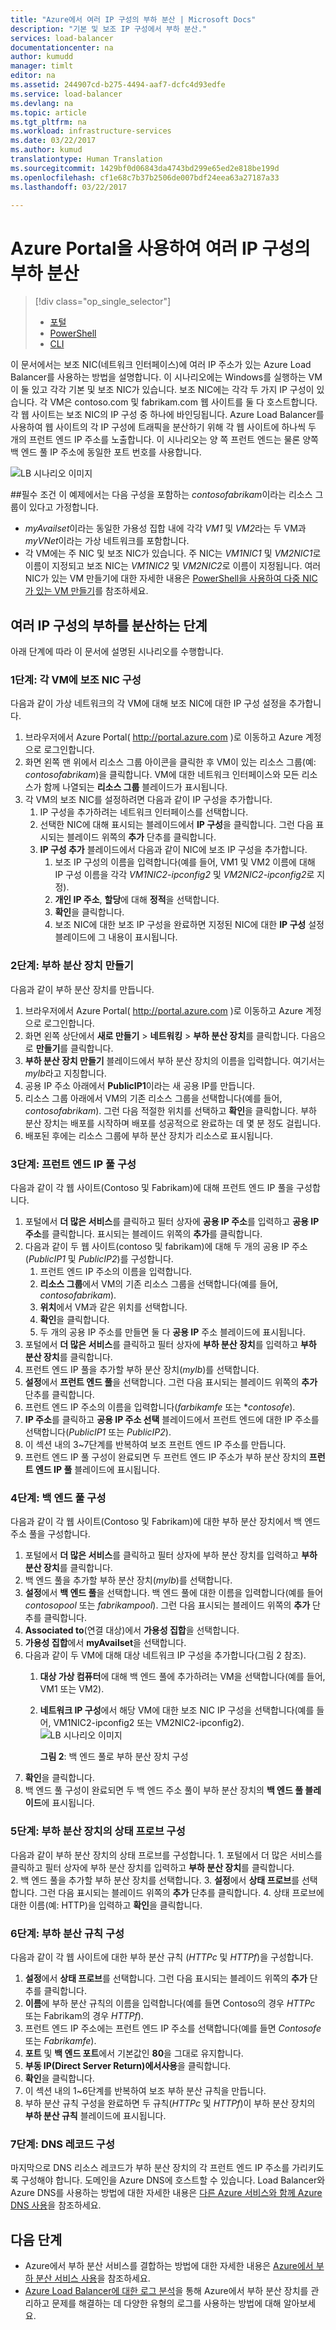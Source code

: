 ```yaml
---
title: "Azure에서 여러 IP 구성의 부하 분산 | Microsoft Docs"
description: "기본 및 보조 IP 구성에서 부하 분산."
services: load-balancer
documentationcenter: na
author: kumudd
manager: timlt
editor: na
ms.assetid: 244907cd-b275-4494-aaf7-dcfc4d93edfe
ms.service: load-balancer
ms.devlang: na
ms.topic: article
ms.tgt_pltfrm: na
ms.workload: infrastructure-services
ms.date: 03/22/2017
ms.author: kumud
translationtype: Human Translation
ms.sourcegitcommit: 1429bf0d06843da4743bd299e65ed2e818be199d
ms.openlocfilehash: cf1e68c7b37b2506de007bdf24eea63a27187a33
ms.lasthandoff: 03/22/2017

---
```


# <a name="load-balancing-on-multiple-ip-configurations-using-the-azure-portal"></a>Azure Portal을 사용하여 여러 IP 구성의 부하 분산

> [!div class="op_single_selector"]
> * [포털](load-balancer-multiple-ip.md)
> * [PowerShell](load-balancer-multiple-ip-powershell.md)
> * [CLI](load-balancer-multiple-ip-cli.md)

이 문서에서는 보조 NIC(네트워크 인터페이스)에 여러 IP 주소가 있는 Azure Load Balancer를 사용하는 방법을 설명합니다. 이 시나리오에는 Windows를 실행하는 VM이 둘 있고 각각 기본 및 보조 NIC가 있습니다. 보조 NIC에는 각각 두 가지 IP 구성이 있습니다. 각 VM은 contoso.com 및 fabrikam.com 웹 사이트를 둘 다 호스트합니다. 각 웹 사이트는 보조 NIC의 IP 구성 중 하나에 바인딩됩니다. Azure Load Balancer를 사용하여 웹 사이트의 각 IP 구성에 트래픽을 분산하기 위해 각 웹 사이트에 하나씩 두 개의 프런트 엔드 IP 주소를 노출합니다. 이 시나리오는 양 쪽 프런트 엔드는 물론 양쪽 백 엔드 풀 IP 주소에 동일한 포트 번호를 사용합니다.

![LB 시나리오 이미지](./media/load-balancer-multiple-ip/lb-multi-ip.PNG)

##<a name="prerequisites"></a>필수 조건
이 예제에서는 다음 구성을 포함하는 *contosofabrikam*이라는 리소스 그룹이 있다고 가정합니다.
 -  *myAvailset*이라는 동일한 가용성 집합 내에 각각 *VM1* 및 *VM2*라는 두 VM과 *myVNet*이라는 가상 네트워크를 포함합니다. 
 - 각 VM에는 주 NIC 및 보조 NIC가 있습니다. 주 NIC는 *VM1NIC1* 및 *VM2NIC1*로 이름이 지정되고 보조 NIC는 *VM1NIC2* 및 *VM2NIC2*로 이름이 지정됩니다. 여러 NIC가 있는 VM 만들기에 대한 자세한 내용은 [PowerShell을 사용하여 다중 NIC가 있는 VM 만들기](../virtual-network/virtual-network-deploy-multinic-arm-ps.md)를 참조하세요.

## <a name="steps-to-load-balance-on-multiple-ip-configurations"></a>여러 IP 구성의 부하를 분산하는 단계

아래 단계에 따라 이 문서에 설명된 시나리오를 수행합니다.

### <a name="step-1-configure-the-secondary-nics-for-each-vm"></a>1단계: 각 VM에 보조 NIC 구성

다음과 같이 가상 네트워크의 각 VM에 대해 보조 NIC에 대한 IP 구성 설정을 추가합니다.  

1. 브라우저에서 Azure Portal( http://portal.azure.com )로 이동하고 Azure 계정으로 로그인합니다.
2. 화면 왼쪽 맨 위에서 리소스 그룹 아이콘을 클릭한 후 VM이 있는 리소스 그룹(예: *contosofabrikam*)을 클릭합니다. VM에 대한 네트워크 인터페이스와 모든 리소스가 함께 나열되는 **리소스 그룹** 블레이드가 표시됩니다.
3. 각 VM의 보조 NIC를 설정하려면 다음과 같이 IP 구성을 추가합니다.
    1. IP 구성을 추가하려는 네트워크 인터페이스를 선택합니다.
    2. 선택한 NIC에 대해 표시되는 블레이드에서 **IP 구성**을 클릭합니다. 그런 다음 표시되는 블레이드 위쪽의 **추가** 단추를 클릭합니다.
    3. **IP 구성 추가** 블레이드에서 다음과 같이 NIC에 보조 IP 구성을 추가합니다. 
        1. 보조 IP 구성의 이름을 입력합니다(예를 들어, VM1 및 VM2 이름에 대해 IP 구성 이름을 각각 *VM1NIC2-ipconfig2* 및 *VM2NIC2-ipconfig2*로 지정).
        2. **개인 IP 주소**, **할당**에 대해 **정적**을 선택합니다.
        3. **확인**을 클릭합니다.
        4. 보조 NIC에 대한 보조 IP 구성을 완료하면 지정된 NIC에 대한 **IP 구성** 설정 블레이드에 그 내용이 표시됩니다.

### <a name="step-2-create-a-load-balancer"></a>2단계: 부하 분산 장치 만들기

다음과 같이 부하 분산 장치를 만듭니다.

1. 브라우저에서 Azure Portal( http://portal.azure.com )로 이동하고 Azure 계정으로 로그인합니다.
2. 화면 왼쪽 상단에서 **새로 만들기** > **네트워킹** > **부하 분산 장치**를 클릭합니다. 다음으로 **만들기**를 클릭합니다.
3. **부하 분산 장치 만들기** 블레이드에서 부하 분산 장치의 이름을 입력합니다. 여기서는 *mylb*라고 지칭합니다.
4. 공용 IP 주소 아래에서 **PublicIP1**이라는 새 공용 IP를 만듭니다.
5. 리소스 그룹 아래에서 VM의 기존 리소스 그룹을 선택합니다(예를 들어, *contosofabrikam*). 그런 다음 적절한 위치를 선택하고 **확인**을 클릭합니다. 부하 분산 장치는 배포를 시작하며 배포를 성공적으로 완료하는 데 몇 분 정도 걸립니다.
6. 배포된 후에는 리소스 그룹에 부하 분산 장치가 리소스로 표시됩니다.

### <a name="step-3-configure-the-frontend-ip-pool"></a>3단계: 프런트 엔드 IP 풀 구성

다음과 같이 각 웹 사이트(Contoso 및 Fabrikam)에 대해 프런트 엔드 IP 풀을 구성합니다.

1. 포털에서 **더 많은 서비스**를 클릭하고 필터 상자에 **공용 IP 주소**를 입력하고 **공용 IP 주소**를 클릭합니다. 표시되는 블레이드 위쪽의 **추가**를 클릭합니다.
2. 다음과 같이 두 웹 사이트(contoso 및 fabrikam)에 대해 두 개의 공용 IP 주소(*PublicIP1* 및 *PublicIP2*)를 구성합니다.
    1. 프런트 엔드 IP 주소의 이름을 입력합니다.
    2. **리소스 그룹**에서 VM의 기존 리소스 그룹을 선택합니다(예를 들어, *contosofabrikam*).
    3. **위치**에서 VM과 같은 위치를 선택합니다.
    4. **확인**을 클릭합니다.
    5. 두 개의 공용 IP 주소를 만들면 둘 다 **공용 IP** 주소 블레이드에 표시됩니다.
3. 포털에서 **더 많은 서비스**를 클릭하고 필터 상자에 **부하 분산 장치**를 입력하고 **부하 분산 장치**를 클릭합니다.  
4. 프런트 엔드 IP 풀을 추가할 부하 분산 장치(*mylb*)를 선택합니다.
5. **설정**에서 **프런트 엔드 풀**을 선택합니다. 그런 다음 표시되는 블레이드 위쪽의 **추가** 단추를 클릭합니다.
6. 프런트 엔드 IP 주소의 이름을 입력합니다(*farbikamfe* 또는 **contosofe*).
7. **IP 주소**를 클릭하고 **공용 IP 주소 선택** 블레이드에서 프런트 엔드에 대한 IP 주소를 선택합니다(*PublicIP1* 또는 *PublicIP2*).
8. 이 섹션 내의 3~7단계를 반복하여 보조 프런트 엔드 IP 주소를 만듭니다.
9. 프런트 엔드 IP 풀 구성이 완료되면 두 프런트 엔드 IP 주소가 부하 분산 장치의 **프런트 엔드 IP 풀** 블레이드에 표시됩니다. 
    
### <a name="step-4-configure-the-backend-pool"></a>4단계: 백 엔드 풀 구성   
다음과 같이 각 웹 사이트(Contoso 및 Fabrikam)에 대한 부하 분산 장치에서 백 엔드 주소 풀을 구성합니다.
        
1. 포털에서 **더 많은 서비스**를 클릭하고 필터 상자에 부하 분산 장치를 입력하고 **부하 분산 장치**를 클릭합니다.  
2. 백 엔드 풀을 추가할 부하 분산 장치(*mylb*)를 선택합니다.
3. **설정**에서 **백 엔드 풀**을 선택합니다. 백 엔드 풀에 대한 이름을 입력합니다(예를 들어 *contosopool* 또는 *fabrikampool*). 그런 다음 표시되는 블레이드 위쪽의 **추가** 단추를 클릭합니다. 
4. **Associated to**(연결 대상)에서 **가용성 집합**을 선택합니다.
5. **가용성 집합**에서 **myAvailset**을 선택합니다.
6. 다음과 같이 두 VM에 대해 대상 네트워크 IP 구성을 추가합니다(그림 2 참조).  
    1. **대상 가상 컴퓨터**에 대해 백 엔드 풀에 추가하려는 VM을 선택합니다(예를 들어, VM1 또는 VM2).
    2. **네트워크 IP 구성**에서 해당 VM에 대한 보조 NIC IP 구성을 선택합니다(예를 들어, VM1NIC2-ipconfig2 또는 VM2NIC2-ipconfig2).
    ![LB 시나리오 이미지](./media/load-balancer-multiple-ip/lb-backendpool.PNG)
            
        **그림 2**: 백 엔드 풀로 부하 분산 장치 구성  
7. **확인**을 클릭합니다.
8. 백 엔드 풀 구성이 완료되면 두 백 엔드 주소 풀이 부하 분산 장치의 **백 엔드 풀 블레이드**에 표시됩니다.

### <a name="step-5-configure-a-health-probe-for-your-load-balancer"></a>5단계: 부하 분산 장치의 상태 프로브 구성
다음과 같이 부하 분산 장치의 상태 프로브를 구성합니다.
    1. 포털에서 더 많은 서비스를 클릭하고 필터 상자에 부하 분산 장치를 입력하고 **부하 분산 장치**를 클릭합니다.  
    2. 백 엔드 풀을 추가할 부하 분산 장치를 선택합니다.
    3. **설정**에서 **상태 프로브**를 선택합니다. 그런 다음 표시되는 블레이드 위쪽의 **추가** 단추를 클릭합니다.
    4. 상태 프로브에 대한 이름(예: HTTP)을 입력하고 **확인**을 클릭합니다.

### <a name="step-6-configure-load-balancing-rules"></a>6단계: 부하 분산 규칙 구성
다음과 같이 각 웹 사이트에 대한 부하 분산 규칙 (*HTTPc* 및 *HTTPf*)을 구성합니다.
    
1. **설정**에서 **상태 프로브**를 선택합니다. 그런 다음 표시되는 블레이드 위쪽의 **추가** 단추를 클릭합니다.
2. **이름**에 부하 분산 규칙의 이름을 입력합니다(예를 들면 Contoso의 경우 *HTTPc* 또는 Fabrikam의 경우 *HTTPf*).
3. 프런트 엔드 IP 주소에는 프런트 엔드 IP 주소를 선택합니다(예를 들면 *Contosofe* 또는 *Fabrikamfe*).
4. **포트** 및 **백 엔드 포트**에서 기본값인 **80**을 그대로 유지합니다.
5. **부동 IP(Direct Server Return)**에서**사용**을 클릭합니다.
6. **확인**을 클릭합니다.
7. 이 섹션 내의 1~6단계를 반복하여 보조 부하 분산 규칙을 만듭니다.
8. 부하 분산 규칙 구성을 완료하면 두 규칙(*HTTPc* 및 *HTTPf*)이 부하 분산 장치의 **부하 분산 규칙** 블레이드에 표시됩니다.

### <a name="step-7-configure-dns-records"></a>7단계: DNS 레코드 구성
마지막으로 DNS 리소스 레코드가 부하 분산 장치의 각 프런트 엔드 IP 주소를 가리키도록 구성해야 합니다. 도메인을 Azure DNS에 호스트할 수 있습니다. Load Balancer와 Azure DNS를 사용하는 방법에 대한 자세한 내용은 [다른 Azure 서비스와 함께 Azure DNS 사용](../dns/dns-for-azure-services.md)을 참조하세요.

## <a name="next-steps"></a>다음 단계
- Azure에서 부하 분산 서비스를 결합하는 방법에 대한 자세한 내용은 [Azure에서 부하 분산 서비스 사용](../traffic-manager/traffic-manager-load-balancing-azure.md)을 참조하세요.
- [Azure Load Balancer에 대한 로그 분석](../load-balancer/load-balancer-monitor-log.md)을 통해 Azure에서 부하 분산 장치를 관리하고 문제를 해결하는 데 다양한 유형의 로그를 사용하는 방법에 대해 알아보세요.

